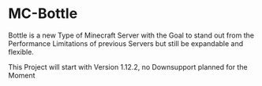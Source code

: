 # MC-Bottle
Bottle is a new Type of Minecraft Server with the Goal to stand out from the Performance Limitations of previous Servers but still be expandable and flexible.

This Project will start with Version 1.12.2, no Downsupport planned for the Moment
